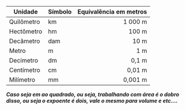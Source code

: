 | Unidade    | Símbolo | Equivalência em metros |
| ---------- | ------- | ---------------------: |
| Quilômetro | km      |                1 000 m |
| Hectômetro | hm      |                  100 m |
| Decâmetro  | dam     |                   10 m |
| Metro      | m       |                    1 m |
| Decímetro  | dm      |                  0,1 m |
| Centímetro | cm      |                 0,01 m |
| Milímetro  | mm      |                0,001 m |
***Caso seja em ao quadrado, ou seja, trabalhando com área é o dobro disso, ou seja o expoente é dois, vale o mesmo para volume e etc....*** 